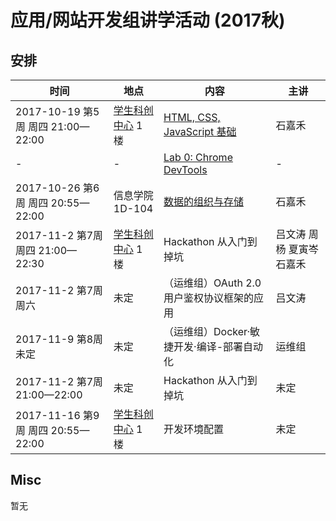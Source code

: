 # 应用/网站开发组讲学活动 (2017秋)

## 安排

| 时间 | 地点 | 内容 | 主讲 |
|------|------|------|------|
| 2017-10-19 第5周 周四 21:00—22:00 | [学生科创中心](http://j.map.baidu.com/E6oiN) 1 楼 | [HTML, CSS, JavaScript 基础](https://github.com/ShanghaitechGeekPie/events-IntroToWebDev-Fall17/blob/master/week05_langBasics/week05.md) | 石嘉禾 |
| - | - | [Lab 0: Chrome DevTools](https://github.com/ShanghaitechGeekPie/events-IntroToWebDev-Fall17/blob/master/week05_langBasics/labGuide_devTools.md) | - |
| 2017-10-26 第6周 周四 20:55—22:00 | 信息学院 1D-104 | [数据的组织与存储](https://github.com/ShanghaitechGeekPie/events-IntroToWebDev-Fall17/blob/master/week06_keepingData/week06.md) | 石嘉禾 |
| 2017-11-2 第7周 周四 21:00—22:30 | [学生科创中心](http://j.map.baidu.com/E6oiN) 1 楼 | Hackathon 从入门到掉坑 | 吕文涛 周杨 夏寅岑 石嘉禾 |
| 2017-11-2 第7周 周六 | 未定 | （运维组）OAuth 2.0 用户鉴权协议框架的应用 | 吕文涛 |
| 2017-11-9 第8周 未定 | 未定 | （运维组）Docker·敏捷开发·编译-部署自动化 | 运维组 |
| 2017-11-2 第7周 21:00—22:00 | 未定 | Hackathon 从入门到掉坑 | 未定 |
| 2017-11-16 第9周 周四 20:55—22:00 | [学生科创中心](http://j.map.baidu.com/E6oiN) 1 楼 | 开发环境配置 | 未定 |

## Misc

暂无
